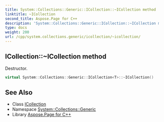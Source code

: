 ```yaml
---
title: System::Collections::Generic::ICollection::~ICollection method
linktitle: ~ICollection
second_title: Aspose.Page for C++
description: 'System::Collections::Generic::ICollection::~ICollection method. Destructor in C++.'
type: docs
weight: 200
url: /cpp/system.collections.generic/icollection/~icollection/
---
```

## ICollection::~ICollection method


Destructor.

```cpp
virtual System::Collections::Generic::ICollection<T>::~ICollection()
```

## See Also

* Class [ICollection](../)
* Namespace [System::Collections::Generic](../../)
* Library [Aspose.Page for C++](../../../)
